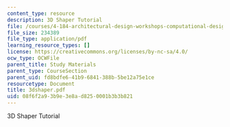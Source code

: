 ```yaml
---
content_type: resource
description: 3D Shaper Tutorial
file: /courses/4-184-architectural-design-workshops-computational-design-for-housing-spring-2002/08f6f2a93b9e3e8ad8250001b3b3b821_3dshaper.pdf
file_size: 234389
file_type: application/pdf
learning_resource_types: []
license: https://creativecommons.org/licenses/by-nc-sa/4.0/
ocw_type: OCWFile
parent_title: Study Materials
parent_type: CourseSection
parent_uid: fd8bdfe6-41b9-6841-388b-5be12a75e1ce
resourcetype: Document
title: 3dshaper.pdf
uid: 08f6f2a9-3b9e-3e8a-d825-0001b3b3b821
---
```

3D Shaper Tutorial